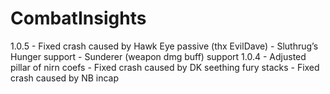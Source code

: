 # CombatInsights
1.0.5
    - Fixed crash caused by Hawk Eye passive (thx EvilDave)
    - Sluthrug’s Hunger support
    - Sunderer (weapon dmg buff) support
1.0.4
    - Adjusted pillar of nirn coefs
    - Fixed crash caused by DK seething fury stacks
    - Fixed crash caused by NB incap
    
    
